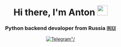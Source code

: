 <h1 align="center">Hi there, I'm Anton</a> 
<img src="https://github.com/blackcater/blackcater/raw/main/images/Hi.gif" height="32"/></h1>
<h3 align="center">Python backend devaloper from Russia 🇷🇺</h3>

<div id="socials" align="center">
  <a href="https://t.me/GromovAS21">
    <img src="https://avatars.mds.yandex.net/i?id=db0b05f89203f3686fa2191b091f34e862acf4e7-12421877-images-thumbs&n=13" alt=Telegram"/>
  </a>
</div>
